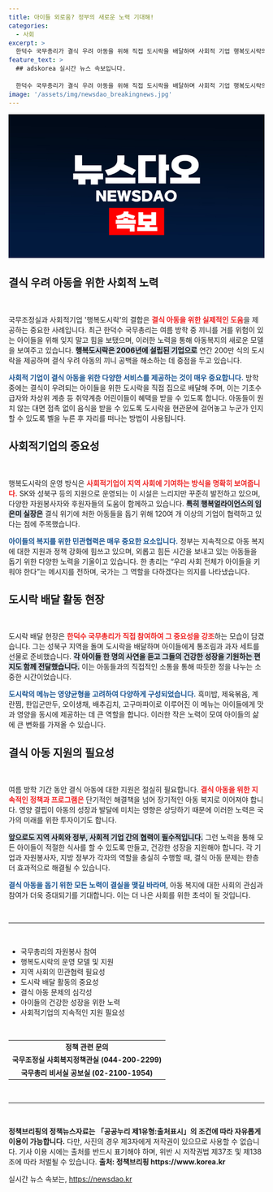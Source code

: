 ```yaml
---
title: 아이들 외로움? 정부의 새로운 노력 기대해!
categories:
  - 사회
excerpt: >
  한덕수 국무총리가 결식 우려 아동을 위해 직접 도시락을 배달하며 사회적 기업 행복도시락의 활동을 지원했습니다. 방학 동안 힘든 아이들을 위한 따뜻한 선물이 되어줄 이 도시락에 담긴 훈훈한 이야기를 확인해보세요!
feature_text: >
  ## adskorea 실시간 뉴스 속보입니다.

  한덕수 국무총리가 결식 우려 아동을 위해 직접 도시락을 배달하며 사회적 기업 행복도시락의 활동을 지원했습니다. 방학 동안 힘든 아이들을 위한 따뜻한 선물이 되어줄 이 도시락에 담긴 훈훈한 이야기를 확인해보세요!
image: '/assets/img/newsdao_breakingnews.jpg'
---
```


<p><img src="/assets/img/newsdao_breakingnews.jpg" alt="adskorea 속보" /></p>

<h2 data-ke-size="size26">결식 우려 아동을 위한 사회적 노력</h2>

<p data-ke-size="size16">&nbsp;</p>

<p>국무조정실과 사회적기업 '행복도시락'의 결합은 <b><span style="color: #ee2323;">결식 아동을 위한 실제적인 도움</span></b>을 제공하는 중요한 사례입니다. 최근 한덕수 국무총리는 여름 방학 중 끼니를 거를 위험이 있는 아이들을 위해 잊지 말고 힘을 보탰으며, 이러한 노력을 통해 아동복지의 새로운 모델을 보여주고 있습니다. <b><span style="background-color: #21538527;">행복도시락은 2006년에 설립된 기업으로</span></b> 연간 200만 식의 도시락을 제공하며 결식 우려 아동의 끼니 공백을 해소하는 데 중점을 두고 있습니다.</p>

<p><b><span style="color: #1a5490;">사회적 기업이 결식 아동을 위한 다양한 서비스를 제공하는 것이 매우 중요합니다.</span></b> 방학 중에는 결식이 우려되는 아이들을 위한 도시락을 직접 집으로 배달해 주며, 이는 기초수급자와 차상위 계층 등 취약계층 어린이들이 혜택을 받을 수 있도록 합니다. 아동들이 원치 않는 대면 접촉 없이 음식을 받을 수 있도록 도시락을 현관문에 걸어놓고 누군가 인지할 수 있도록 벨을 누른 후 자리를 떠나는 방법이 사용됩니다.</p>

<h2 data-ke-size="size26">사회적기업의 중요성</h2>

<p data-ke-size="size16">&nbsp;</p>

<p>행복도시락의 운영 방식은 <b><span style="color: #ee2323;">사회적기업이 지역 사회에 기여하는 방식을 명확히 보여줍니다.</span></b> SK와 성북구 등의 지원으로 운영되는 이 시설은 느리지만 꾸준히 발전하고 있으며, 다양한 자원봉사자와 후원자들의 도움이 함께하고 있습니다. <b><span style="background-color: #21538527;">특히 행복얼라이언스의 임은미 실장은</span></b> 결식 위기에 처한 아동들을 돕기 위해 120여 개 이상의 기업이 협력하고 있다는 점에 주목했습니다.</p>

<p><b><span style="color: #1a5490;">아이들의 복지를 위한 민관협력은 매우 중요한 요소입니다.</span></b> 정부는 지속적으로 아동 복지에 대한 지원과 정책 강화에 힘쓰고 있으며, 외롭고 힘든 시간을 보내고 있는 아동들을 돕기 위한 다양한 노력을 기울이고 있습니다. 한 총리는 “우리 사회 전체가 아이들을 키워야 한다”는 메시지를 전하며, 국가는 그 역할을 다하겠다는 의지를 나타냈습니다.</p>

<h2 data-ke-size="size26">도시락 배달 활동 현장</h2>

<p data-ke-size="size16">&nbsp;</p>

<p>도시락 배달 현장은 <b><span style="color: #ee2323;">한덕수 국무총리가 직접 참여하여 그 중요성을 강조</span></b>하는 모습이 담겼습니다. 그는 성북구 지역을 돌며 도시락을 배달하며 아이들에게 통조림과 과자 세트를 선물로 준비했습니다. <b><span style="background-color: #21538527;">각 아이들 한 명의 사연을 듣고 그들의 건강한 성장을 기원하는 편지도 함께 전달했습니다.</span></b> 이는 아동들과의 직접적인 소통을 통해 따듯한 정을 나누는 소중한 시간이었습니다.</p>

<p><b><span style="color: #1a5490;">도시락의 메뉴는 영양균형을 고려하여 다양하게 구성되었습니다.</span></b> 흑미밥, 제육볶음, 계란찜, 한입군만두, 오이생채, 배추김치, 고구마파이로 이루어진 이 메뉴는 아이들에게 맛과 영양을 동시에 제공하는 데 큰 역할을 합니다. 이러한 작은 노력이 모여 아이들의 삶에 큰 변화를 가져올 수 있습니다.</p>

<h2 data-ke-size="size26">결식 아동 지원의 필요성</h2>

<p data-ke-size="size16">&nbsp;</p>

<p>여름 방학 기간 동안 결식 아동에 대한 지원은 절실히 필요합니다. <b><span style="color: #ee2323;">결식 아동을 위한 지속적인 정책과 프로그램은</span></b> 단기적인 해결책을 넘어 장기적인 아동 복지로 이어져야 합니다. 영양 결핍이 아동의 성장과 발달에 미치는 영향은 상당하기 때문에 이러한 노력은 국가의 미래를 위한 투자이기도 합니다.</p>

<p><b><span style="background-color: #21538527;">앞으로도 지역 사회와 정부, 사회적 기업 간의 협력이 필수적입니다.</span></b> 그런 노력을 통해 모든 아이들이 적절한 식사를 할 수 있도록 만들고, 건강한 성장을 지원해야 합니다. 각 기업과 자원봉사자, 지방 정부가 각자의 역할을 충실히 수행할 때, 결식 아동 문제는 한층 더 효과적으로 해결될 수 있습니다.</p>

<p><b><span style="color: #1a5490;">결식 아동을 돕기 위한 모든 노력이 결실을 맺길 바라며</span></b>, 아동 복지에 대한 사회의 관심과 참여가 더욱 증대되기를 기대합니다. 이는 더 나은 사회를 위한 초석이 될 것입니다.</p>

<p data-ke-size="size16">&nbsp;</p>

<hr>

<p data-ke-size="size16">&nbsp;</p>

<ul>
    <li>국무총리의 자원봉사 참여</li>
    <li>행복도시락의 운영 모델 및 지원</li>
    <li>지역 사회의 민관협력 필요성</li>
    <li>도시락 배달 활동의 중요성</li>
    <li>결식 아동 문제의 심각성</li>
    <li>아이들의 건강한 성장을 위한 노력</li>
    <li>사회적기업의 지속적인 지원 필요성</li>
</ul>

<p data-ke-size="size16">&nbsp;</p>

<table style="width: 100%;">
    <tr>
        <td style="text-align: center; height: 17px;"><b>정책 관련 문의</b></td>
    </tr>
    <tr>
        <td style="text-align: center; height: 17px;"><b>국무조정실 사회복지정책관실 (044-200-2299)</b></td>
    </tr>
    <tr>
        <td style="text-align: center; height: 17px;"><b>국무총리 비서실 공보실 (02-2100-1954)</b></td>
    </tr>
</table>

<p data-ke-size="size16">&nbsp;</p>

<hr>

<p data-ke-size="size16">&nbsp;</p>

<p><b>정책브리핑의 정책뉴스자료는 「공공누리 제1유형:출처표시」의 조건에 따라 자유롭게 이용이 가능합니다.</b> 다만, 사진의 경우 제3자에게 저작권이 있으므로 사용할 수 없습니다. 기사 이용 시에는 출처를 반드시 표기해야 하며, 위반 시 저작권법 제37조 및 제138조에 따라 처벌될 수 있습니다. <b>출처: 정책브리핑 https://www.korea.kr</b></p>
실시간 뉴스 속보는, <a href="https://newsdao.kr" rel="dofollow">https://newsdao.kr</a>


